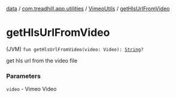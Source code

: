 [data](../../index.md) / [com.treadhill.app.utilities](../index.md) / [VimeoUtils](index.md) / [getHlsUrlFromVideo](./get-hls-url-from-video.md)

# getHlsUrlFromVideo

(JVM) `fun getHlsUrlFromVideo(video: Video): `[`String`](https://kotlinlang.org/api/latest/jvm/stdlib/kotlin/-string/index.html)`?`

get hls url from the video file

### Parameters

`video` - Vimeo Video